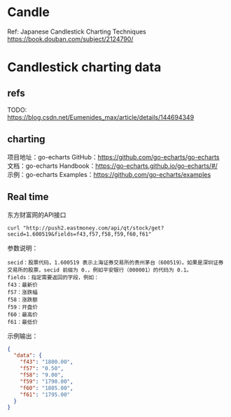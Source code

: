 # Candle

Ref: Japanese Candlestick Charting Techniques https://book.douban.com/subject/2124790/


# Candlestick charting data

## refs
TODO:  
https://blog.csdn.net/Eumenides_max/article/details/144694349

## charting
项目地址：go-echarts GitHub：https://github.com/go-echarts/go-echarts  
文档：go-echarts Handbook：https://go-echarts.github.io/go-echarts/#/  
示例：go-echarts Examples：https://github.com/go-echarts/examples  



## Real time

东方财富网的API接口  
```shell
curl "http://push2.eastmoney.com/api/qt/stock/get?secid=1.600519&fields=f43,f57,f58,f59,f60,f61"
```

参数说明：
```shell
secid：股票代码，1.600519 表示上海证券交易所的贵州茅台（600519）。如果是深圳证券交易所的股票，secid 前缀为 0.，例如平安银行（000001）的代码为 0.1。
fields：指定需要返回的字段，例如：
f43：最新价
f57：涨跌幅
f58：涨跌额
f59：开盘价
f60：最高价
f61：最低价
```
示例输出：
```json
{
  "data": {
    "f43": "1800.00",
    "f57": "0.50",
    "f58": "9.00",
    "f59": "1790.00",
    "f60": "1805.00",
    "f61": "1795.00"
  }
}
```